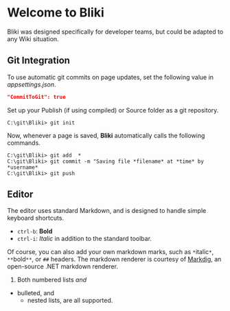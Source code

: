 <!-- TITLE: Home -->
<!-- SUBTITLE: Bliki - The Blazor-Powered Wiki -->
# Welcome to Bliki

Bliki was designed specifically for developer teams, but could be adapted to any Wiki situation.

## Git Integration
To use automatic git commits on page updates, set the following value in *appsettings.json*.
```json
"CommitToGit": true
```
Set up your Publish (if using compiled) or Source folder as a git repository.
```
C:\git\Bliki> git init
```
Now, whenever a page is saved, **Bliki** automatically calls the following commands.
```
C:\git\Bliki> git add  *
C:\git\Bliki> git commit -m "Saving file *filename* at *time* by *username*
C:\git\Bliki> git push
```
## Editor
The editor uses standard Markdown, and is designed to handle simple keyboard shortcuts.
- `ctrl-b`: **Bold**
- `ctrl-i`: *Italic*
    in addition to the standard toolbar.

Of course, you can also add your own markdown marks, such as `*`italic`*`, `**`bold`**`, or `##` headers.
The markdown renderer is courtesy of [Markdig](https://github.com/lunet-io/markdig), an open-source .NET markdown renderer.
1. Both numbered lists *and*
 - bulleted, and 
    - nested lists, are all supported. 